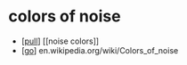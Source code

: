 # colors of noise

- [[pull]] [[noise colors]]
- [[go]] en.wikipedia.org/wiki/Colors_of_noise


[//begin]: # "Autogenerated link references for markdown compatibility"
[pull]: pull "Pull"
[go]: go "Go"
[//end]: # "Autogenerated link references"
